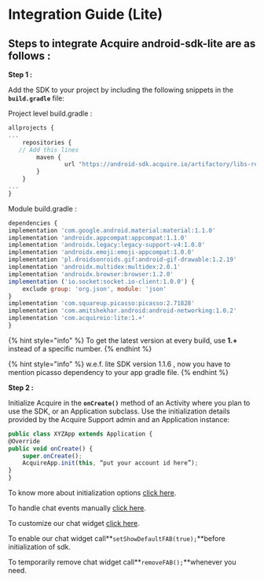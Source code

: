 # Integration Guide \(Lite\)

## **Steps to integrate Acquire android-sdk-lite are as follows :**

**Step 1 :**

Add the SDK to your project by including the following snippets in the **`build.gradle`** file:

Project level build.gradle :

```javascript
allprojects {
...
    repositories {
   // Add this lines 
        maven {
                url "https://android-sdk.acquire.io/artifactory/libs-release-local/"
        }
    }
...
}

```

Module build.gradle :

```javascript
dependencies {
implementation 'com.google.android.material:material:1.1.0'
implementation 'androidx.appcompat:appcompat:1.1.0'
implementation 'androidx.legacy:legacy-support-v4:1.0.0'
implementation 'androidx.emoji:emoji-appcompat:1.0.0'
implementation 'pl.droidsonroids.gif:android-gif-drawable:1.2.19'
implementation 'androidx.multidex:multidex:2.0.1'
implementation 'androidx.browser:browser:1.2.0'
implementation ('io.socket:socket.io-client:1.0.0') {
    exclude group: 'org.json', module: 'json'
}
implementation 'com.squareup.picasso:picasso:2.71828'
implementation 'com.amitshekhar.android:android-networking:1.0.2'
implementation 'com.acquireio:lite:1.+'
}
```

{% hint style="info" %}
To get the latest version at every build, use **1.+** instead of a specific number.
{% endhint %}

{% hint style="info" %}
w.e.f. lite SDK version 1.1.6 , now you have to mention picasso dependency to your app gradle file.
{% endhint %}

**Step 2 :**

Initialize Acquire in the **`onCreate()`** method of an Activity where you plan to use the SDK, or an Application subclass. Use the initialization details provided by the Acquire Support admin and an Application instance:

```javascript
public class XYZApp extends Application {
@Override
public void onCreate() {
    super.onCreate();
    AcquireApp.init(this, “put your account id here”);
}
}
```

To know more about initialization options [click here](start-using-acquire.md#initialize-acquire-sdk). 

To handle chat events manually [click here](../acquire-apis.md#chat-apis). 

To customize our chat widget [click here](../custom-ui-widget.md#customize-chat-widget).

To enable our chat widget call**`setShowDefaultFAB(true);`**before initialization of sdk.

To temporarily remove chat widget call**`removeFAB();`**whenever you need.

